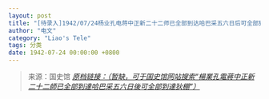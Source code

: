 ```yaml
---
layout: post
title: "[待录入]1942/07/24杨业孔电蒋中正新二十二师已全部到达哈巴采五六日后可全部到达狄棚"
author: "电文"
category: "Liao's Tele"
tags: 分类
date: 1942-07-24 00:00:00 +0800
---
```

> 来源：国史馆 [*原档链接：（暂缺，可于国史馆网站搜索“楊業孔電蔣中正新二十二師已全部到達哈巴采五六日後可全部到達狄棚”）*]()
